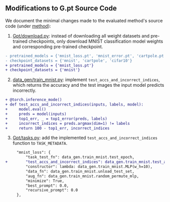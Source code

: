 ## Modifications to G.pt Source Code

We document the minimal changes made to the evaluated method's source code (under [method](method)):
1. [Gpt/download.py](method/Gpt/download.py): instead of downloading all weight datasets and pre-trained checkpoints, only download MNIST classification model weights and corresponding pre-trained checkpoint.

```diff
- pretrained_models = {'mnist_loss.pt', 'mnist_error.pt', 'cartpole.pt', 'cifar10_loss.pt', 'cifar10_error.pt'}
- checkpoint_datasets = {'mnist', 'cartpole', 'cifar10'}
+ pretrained_models = {'mnist_loss.pt'}
+ checkpoint_datasets = {'mnist'}
```

2. [data_gen/train_mnist.py](method/data_gen/train_mnist.py): implement ``test_accs_and_incorrect_indices``, which returns the accuracy and the test images the input model predicts incorrectly.

```diff
+ @torch.inference_mode()
+ def test_accs_and_incorrect_indices(inputs, labels, model):
+     model.eval()
+     preds = model(inputs)
+     top1_err, _ = top1_error(preds, labels)
+     incorrect_indices = preds.argmax(dim=1) != labels
+     return 100 - top1_err, incorrect_indices
```

3. [Gpt/tasks.py](method/G.pt/method/Gpt/tasks.py): add the implemented ``test_accs_and_incorrect_indices`` function to ``TASK_METADATA``.

```diff
     "mnist_loss": {
         "task_test_fn": data_gen.train_mnist.test_epoch,
+        "test_accs_and_incorrect_indices": data_gen.train_mnist.test_accs_and_incorrect_indices,
         "constructor": lambda: data_gen.train_mnist.MLP(w_h=10),
         "data_fn": data_gen.train_mnist.unload_test_set,
         "aug_fn": data_gen.train_mnist.random_permute_mlp,
         "minimize": True,
         "best_prompt": 0.0,
         "recursive_prompt": 0.0
     },
```